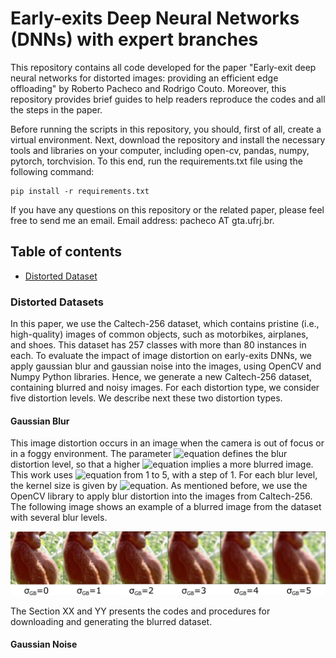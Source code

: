 # Early-exits Deep Neural Networks (DNNs) with expert branches

This repository contains all code developed for the paper "Early-exit deep neural networks for distorted images: providing an efficient edge offloading" by Roberto Pacheco and Rodrigo Couto. Moreover, this repository provides brief guides to help readers reproduce the codes and all the steps in the paper.

Before running the scripts in this repository, you should, first of all, create a virtual environment. Next, download the repository and install the necessary tools and libraries on your computer, including open-cv, pandas, numpy, pytorch, torchvision. To this end, run the requirements.txt file using the following command:

```
pip install -r requirements.txt
```

If you have any questions on this repository or the related paper, please feel free to send me an email. Email address: pacheco AT gta.ufrj.br. 

## Table of contents
* [Distorted Dataset](#distorted_dataset)


### Distorted Datasets

In this paper, we use the Caltech-256 dataset, which contains pristine (i.e., high-quality) images of common objects, such as motorbikes, airplanes, and shoes. This dataset has 257 classes with more than 80 instances in each. To evaluate the impact of image distortion on early-exits DNNs, we apply gaussian blur and gaussian noise into the images, using OpenCV and Numpy Python libraries. Hence, we generate a new Caltech-256 dataset, containing blurred and noisy images. For each distortion type, we consider five distortion levels.
We describe next these two distortion types.

#### Gaussian Blur
This image distortion occurs in an image when the camera is out of focus or in a foggy environment. The parameter ![equation](https://latex.codecogs.com/svg.image?\sigma_{GB}) defines the blur distortion level, so that a higher ![equation](https://latex.codecogs.com/svg.image?\sigma_{GB}) implies a more blurred image. This work uses ![equation](https://latex.codecogs.com/svg.image?\sigma_{GB}) from 1 to 5, with a step of 1. For each blur level, the kernel size is given by ![equation](https://latex.codecogs.com/svg.image?4\cdot\sigma_{GB}&plus;1). As mentioned before, we use the OpenCV library to apply blur distortion into the images from Caltech-256. 
The following image shows an example of a blurred image from the dataset with several blur levels.

![Blurred Image](https://github.com/pachecobeto95/distortion_robust_dnns_with_early_exit/blob/main/imgs_read_me/blur_monkey_levels.png)

The Section XX and YY presents the codes and procedures for downloading and generating the blurred dataset. 

#### Gaussian Noise

